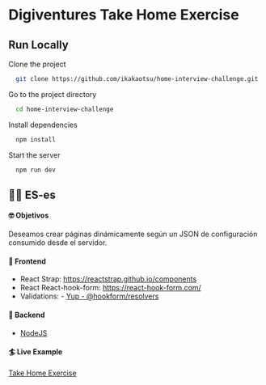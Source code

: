 # Digiventures Take Home Exercise

## Run Locally

Clone the project

```bash
  git clone https://github.com/ikakaotsu/home-interview-challenge.git
```

Go to the project directory

```bash
  cd home-interview-challenge
```

Install dependencies

```bash
  npm install
```

Start the server

```bash
  npm run dev
```

## 🙌🏼 ES-es

#### 🤓 Objetivos

Deseamos crear páginas dinámicamente según un JSON de configuración consumido desde el servidor.

#### 🎨 Frontend

- React Strap: https://reactstrap.github.io/components
- React React-hook-form: https://react-hook-form.com/
- Validations: - [Yup - @hookform/resolvers ](https://github.com/jquense/yup "Yup")

#### 🔧 Backend

- [NodeJS](https://nodejs.org/en/ "NodeJS")

#### 🏄 Live Example

[Take Home Exercise](https://home-interview-challenge.herokuapp.com "Take Home Exercise")
